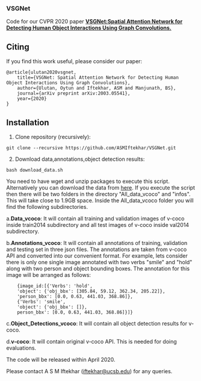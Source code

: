 ### VSGNet
Code for our CVPR 2020 paper [**VSGNet:Spatial Attention Network for Detecting Human Object Interactions Using Graph Convolutions.**](https://arxiv.org/abs/2003.05541) 

## Citing
If you find this work useful, please consider our paper:

	@article{ulutan2020vsgnet,
  		title={VSGNet: Spatial Attention Network for Detecting Human Object Interactions Using Graph Convolutions},
  		author={Ulutan, Oytun and Iftekhar, ASM and Manjunath, BS},
  		journal={arXiv preprint arXiv:2003.05541},
  		year={2020}
	}

## Installation
1. Clone repository (recursively):
```Shell
git clone --recursive https://github.com/ASMIftekhar/VSGNet.git
```
2. Download data,annotations,object detection results:
```Shell
bash download_data.sh
```
You need to have wget and unzip packages to execute this script. Alternatively you can download the data from [here](https://drive.google.com/drive/folders/1J8mN63bNIrTdBQzq7Lpjp4qxMXgYI-yF?usp=sharing).
If you execute the script then there will be two folders in the directory "All\_data\_vcoco" and "infos". This will take close to 1.9GB space. Inside the All\_data\_vcoco folder you will find the following subdirectories.

a.**Data_vcoco**: It will contain all training and validation images of v-coco inside train2014 subdirectory and all test images of v-coco inside val2014 subdirectory.

b.**Annotations\_vcoco**: It will contain all annotations of training, validation and testing set in three json files. The annotations are taken from v-coco API and converted into our convenient format. For example, lets consider there is only one single image annotated with two verbs "smile" and "hold" along with two person and object bounding boxes. The annotation for this image will be arranged as follows:

```
	{image_id:[{'Verbs': 'hold',
  	'object': {'obj_bbx': [305.84, 59.12, 362.34, 205.22]},
  	'person_bbx': [0.0, 0.63, 441.03, 368.86]},
 	{'Verbs': 'smile',
  	'object': {'obj_bbx': []},
  	person_bbx': [0.0, 0.63, 441.03, 368.86]}]}
```
c.**Object\_Detections\_vcoco**: It will contain all object detection results for v-coco. 

d.**v-coco**: It will contain original v-coco API. This is needed for doing evaluations.







The code will be released within April 2020. 

Please contact A S M Iftekhar (iftekhar@ucsb.edu) for any queries.
